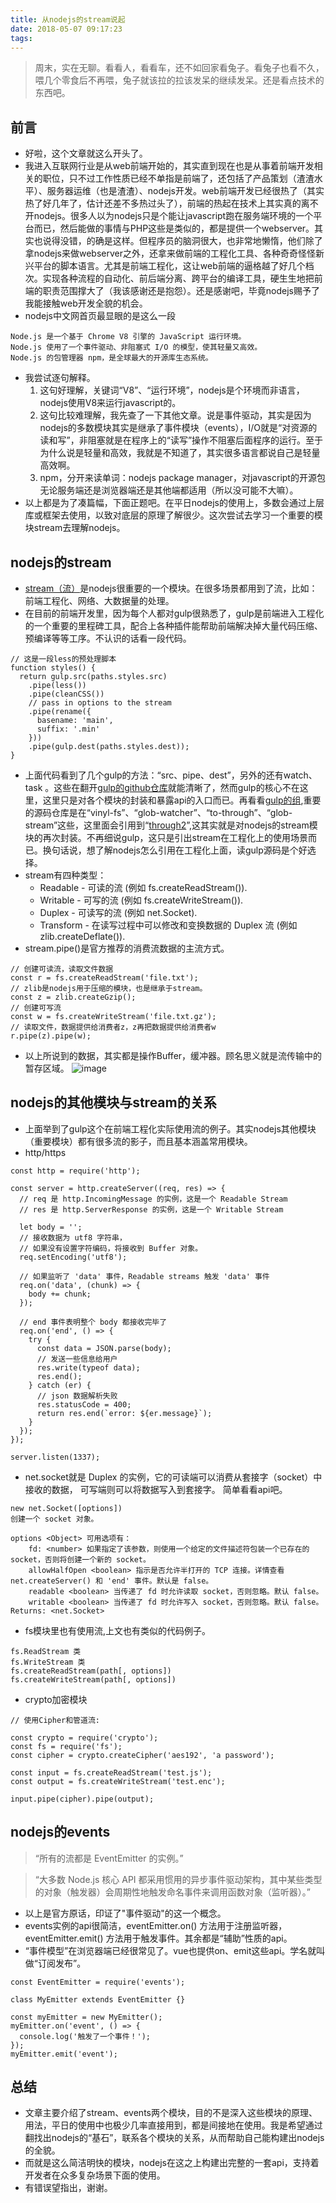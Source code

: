 ```yaml
---
title: 从nodejs的stream说起
date: 2018-05-07 09:17:23
tags:
---
```


> 周末，实在无聊。看看人，看看车，还不如回家看兔子。看兔子也看不久，喂几个零食后不再喂，兔子就该拉的拉该发呆的继续发呆。还是看点技术的东西吧。

## 前言
- 好啦，这个文章就这么开头了。
- 我进入互联网行业是从web前端开始的，其实直到现在也是从事着前端开发相关的职位，只不过工作性质已经不单指是前端了，还包括了产品策划（渣渣水平）、服务器运维（也是渣渣）、nodejs开发。web前端开发已经很热了（其实热了好几年了，估计还差不多热过头了），前端的热起在技术上其实真的离不开nodejs。很多人以为nodejs只是个能让javascript跑在服务端环境的一个平台而已，然后能做的事情与PHP这些是类似的，都是提供一个webserver。其实也说得没错，的确是这样。但程序员的脑洞很大，也非常地懒惰，他们除了拿nodejs来做webserver之外，还拿来做前端的工程化工具、各种奇奇怪怪新兴平台的脚本语言。尤其是前端工程化，这让web前端的逼格越了好几个档次。实现各种流程的自动化、前后端分离、跨平台的编译工具，硬生生地把前端的职责范围撑大了（我该感谢还是抱怨）。还是感谢吧，毕竟nodejs赐予了我能接触web开发全貌的机会。
- nodejs中文网首页最显眼的是这么一段
```
Node.js 是一个基于 Chrome V8 引擎的 JavaScript 运行环境。 
Node.js 使用了一个事件驱动、非阻塞式 I/O 的模型，使其轻量又高效。 
Node.js 的包管理器 npm，是全球最大的开源库生态系统。
```
- 我尝试逐句解释。
    1. 这句好理解，关键词“V8”、“运行环境”，nodejs是个环境而非语言，nodejs使用V8来运行javascript的。
    2. 这句比较难理解，我先查了一下其他文章。说是事件驱动，其实是因为nodejs的多数模块其实是继承了事件模块（events），I/O就是“对资源的读和写”，非阻塞就是在程序上的“读写”操作不阻塞后面程序的运行。至于为什么说是轻量和高效，我就是不知道了，其实很多语言都说自己是轻量高效啊。
    3. npm，分开来读单词：nodejs package manager，对javascript的开源包无论服务端还是浏览器端还是其他端都适用（所以没可能不大嘛）。
- 以上都是为了凑篇幅，下面正题吧。在平日nodejs的使用上，多数会通过上层库或框架去使用，以致对底层的原理了解很少。这次尝试去学习一个重要的模块stream去理解nodejs。

## nodejs的stream
- [stream（流）](http://nodejs.cn/api/stream.html)是nodejs很重要的一个模块。在很多场景都用到了流，比如：前端工程化、网络、大数据量的处理。
- 在目前的前端开发里，因为每个人都对gulp很熟悉了，gulp是前端进入工程化的一个重要的里程碑工具，配合上各种插件能帮助前端解决掉大量代码压缩、预编译等等工序。不认识的话看一段代码。
```
// 这是一段less的预处理脚本
function styles() {
  return gulp.src(paths.styles.src)
    .pipe(less())
    .pipe(cleanCSS())
    // pass in options to the stream
    .pipe(rename({
      basename: 'main',
      suffix: '.min'
    }))
    .pipe(gulp.dest(paths.styles.dest));
}
```
- 上面代码看到了几个gulp的方法：“src、pipe、dest”，另外的还有watch、task 。这些在翻开[gulp的github仓库](https://github.com/gulpjs/gulp/blob/master/index.js)就能清晰了，然而gulp的核心不在这里，这里只是对各个模块的封装和暴露api的入口而已。再看看[gulp的组](https://github.com/gulpjs),重要的源码仓库是在“vinyl-fs”、“glob-watcher”、“to-through”、“glob-stream”这些，这里面会引用到“[through2](https://github.com/rvagg/through2/blob/master/through2.js)”,这其实就是对nodejs的stream模块的再次封装。不再细说gulp，这只是引出stream在工程化上的使用场景而已。换句话说，想了解nodejs怎么引用在工程化上面，读gulp源码是个好选择。
- stream有四种类型：
    - Readable - 可读的流 (例如 fs.createReadStream()).
    - Writable - 可写的流 (例如 fs.createWriteStream()).
    - Duplex - 可读写的流 (例如 net.Socket).
    - Transform - 在读写过程中可以修改和变换数据的 Duplex 流 (例如 zlib.createDeflate()).
- stream.pipe()是官方推荐的消费流数据的主流方式。
```
// 创建可读流，读取文件数据
const r = fs.createReadStream('file.txt');
// zlib是nodejs用于压缩的模块，也是继承于stream。
const z = zlib.createGzip();
// 创建可写流
const w = fs.createWriteStream('file.txt.gz');
// 读取文件，数据提供给消费者z，z再把数据提供给消费者w
r.pipe(z).pipe(w);
```
- 以上所说到的数据，其实都是操作Buffer，缓冲器。顾名思义就是流传输中的暂存区域。
![image](https://mmc-forecast.oss-cn-shanghai.aliyuncs.com/images/44a8d7fe733ce1-544x420.png)

## nodejs的其他模块与stream的关系
- 上面举到了gulp这个在前端工程化实际使用流的例子。其实nodejs其他模块（重要模块）都有很多流的影子，而且基本涵盖常用模块。
- http/https
```
const http = require('http');

const server = http.createServer((req, res) => {
  // req 是 http.IncomingMessage 的实例，这是一个 Readable Stream
  // res 是 http.ServerResponse 的实例，这是一个 Writable Stream

  let body = '';
  // 接收数据为 utf8 字符串，
  // 如果没有设置字符编码，将接收到 Buffer 对象。
  req.setEncoding('utf8');

  // 如果监听了 'data' 事件，Readable streams 触发 'data' 事件 
  req.on('data', (chunk) => {
    body += chunk;
  });

  // end 事件表明整个 body 都接收完毕了 
  req.on('end', () => {
    try {
      const data = JSON.parse(body);
      // 发送一些信息给用户
      res.write(typeof data);
      res.end();
    } catch (er) {
      // json 数据解析失败 
      res.statusCode = 400;
      return res.end(`error: ${er.message}`);
    }
  });
});

server.listen(1337);
```
- net.socket就是 Duplex 的实例，它的可读端可以消费从套接字（socket）中接收的数据， 可写端则可以将数据写入到套接字。 简单看看api吧。
```
new net.Socket([options])
创建一个 socket 对象。

options <Object> 可用选项有：
    fd: <number> 如果指定了该参数，则使用一个给定的文件描述符包装一个已存在的 socket，否则将创建一个新的 socket。
    allowHalfOpen <boolean> 指示是否允许半打开的 TCP 连接。详情查看 net.createServer() 和 'end' 事件。默认是 false。
    readable <boolean> 当传递了 fd 时允许读取 socket，否则忽略。默认 false。
    writable <boolean> 当传递了 fd 时允许写入 socket，否则忽略。默认 false。
Returns: <net.Socket>
```
- fs模块里也有使用流,上文也有类似的代码例子。
```
fs.ReadStream 类
fs.WriteStream 类
fs.createReadStream(path[, options])
fs.createWriteStream(path[, options])
```
- crypto加密模块
```
// 使用Cipher和管道流:

const crypto = require('crypto');
const fs = require('fs');
const cipher = crypto.createCipher('aes192', 'a password');

const input = fs.createReadStream('test.js');
const output = fs.createWriteStream('test.enc');

input.pipe(cipher).pipe(output);
```

## nodejs的events
> “所有的流都是 EventEmitter 的实例。”

> “大多数 Node.js 核心 API 都采用惯用的异步事件驱动架构，其中某些类型的对象（触发器）会周期性地触发命名事件来调用函数对象（监听器）。”
- 以上是官方原话，印证了"事件驱动"的这一个概念。
- events实例的api很简洁，eventEmitter.on() 方法用于注册监听器，eventEmitter.emit() 方法用于触发事件。其余都是“辅助”性质的api。
- “事件模型”在浏览器端已经很常见了。vue也提供on、emit这些api。学名就叫做“订阅发布”。
```
const EventEmitter = require('events');

class MyEmitter extends EventEmitter {}

const myEmitter = new MyEmitter();
myEmitter.on('event', () => {
  console.log('触发了一个事件！');
});
myEmitter.emit('event');
```

## 总结
- 文章主要介绍了stream、events两个模块，目的不是深入这些模块的原理、用法，平日的使用中也极少几率直接用到，都是间接地在使用。我是希望通过翻找出nodejs的“基石”，联系各个模块的关系，从而帮助自己能构建出nodejs的全貌。
- 而就是这么简洁明快的模块，nodejs在这之上构建出完整的一套api，支持着开发者在众多复杂场景下面的使用。
- 有错误望指出，谢谢。
